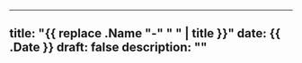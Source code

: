 
---
title: "{{ replace .Name "-" " " | title }}"
date: {{ .Date }}
draft: false
description: ""
---

